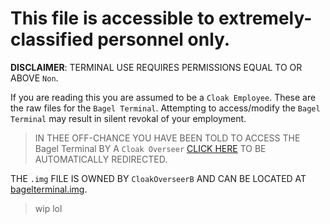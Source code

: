 # This file is accessible to extremely-classified personnel only.
**DISCLAIMER**: TERMINAL USE REQUIRES PERMISSIONS EQUAL TO OR ABOVE `Non`.

If you are reading this you are assumed to be a `Cloak Employee`. These are the raw files for the `Bagel Terminal`. Attempting to access/modify the `Bagel Terminal` may result in silent revokal of your employment.

> IN THEE OFF-CHANCE YOU HAVE BEEN TOLD TO ACCESS THE Bagel Terminal BY A `Cloak Overseer` [CLICK HERE](https://averagebagelenjoyer.github.io/Bagel-Terminal/) TO BE AUTOMATICALLY REDIRECTED.

THE `.img` FILE IS OWNED BY `CloakOverseerB` AND CAN BE LOCATED AT [bagelterminal.img](https://drive.google.com/uc?export=download&id=1AG3BDQX2Ws6A909lfC_yyOP6w-kT8sXp).

> wip lol
